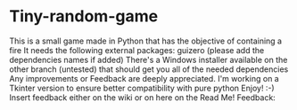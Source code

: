 # Tiny-random-game
This is a small game made in Python that has the objective of containing a fire
It needs the following external packages: guizero (please add the dependencies names if added)
There's a Windows installer available on the other branch (untested) that should get you all of the needed dependencies
Any improvements or Feedback are deeply appreciated.
I'm working on a Tkinter version to ensure better compatibility with pure python
Enjoy! :-)
Insert feedback either on the wiki or on here on the Read Me!
Feedback:
